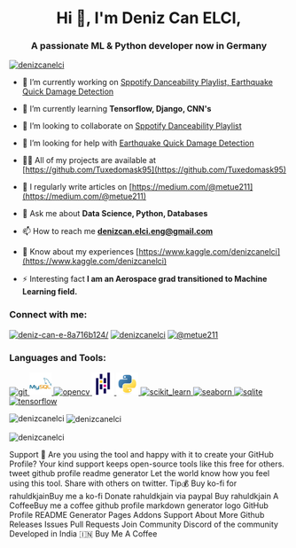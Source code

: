 
<h1 align="center">Hi 👋, I'm Deniz Can ELCI,</h1>
<h3 align="center">A passionate ML & Python developer now in Germany</h3>

<p align="left"> <a href="https://github.com/ryo-ma/github-profile-trophy"><img src="https://github-profile-trophy.vercel.app/?username=denizcanelci" alt="denizcanelci" /></a> </p>

- 🔭 I’m currently working on [Sppotify Danceability Playlist, Earthquake Quick Damage Detection](https://github.com/Tuxedomask95/spotify_danceability)

- 🌱 I’m currently learning **Tensorflow, Django, CNN's**

- 👯 I’m looking to collaborate on [Sppotify Danceability Playlist](https://github.com/Tuxedomask95/spotify_danceability)

- 🤝 I’m looking for help with [Earthquake Quick Damage Detection](https://github.com/Tuxedomask95/eartquake-quick-damage-detection)

- 👨‍💻 All of my projects are available at [https://github.com/Tuxedomask95](https://github.com/Tuxedomask95)

- 📝 I regularly write articles on [https://medium.com/@metue211](https://medium.com/@metue211)

- 💬 Ask me about **Data Science, Python, Databases**

- 📫 How to reach me **denizcan.elci.eng@gmail.com**

- 📄 Know about my experiences [https://www.kaggle.com/denizcanelci](https://www.kaggle.com/denizcanelci)

- ⚡ Interesting fact **I am an Aerospace grad transitioned to Machine Learning field.**

<h3 align="left">Connect with me:</h3>
<p align="left">
<a href="https://linkedin.com/in/deniz-can-e-8a716b124/" target="blank"><img align="center" src="https://raw.githubusercontent.com/rahuldkjain/github-profile-readme-generator/master/src/images/icons/Social/linked-in-alt.svg" alt="deniz-can-e-8a716b124/" height="30" width="40" /></a>
<a href="https://kaggle.com/denizcanelci" target="blank"><img align="center" src="https://raw.githubusercontent.com/rahuldkjain/github-profile-readme-generator/master/src/images/icons/Social/kaggle.svg" alt="denizcanelci" height="30" width="40" /></a>
<a href="https://medium.com/@metue211" target="blank"><img align="center" src="https://raw.githubusercontent.com/rahuldkjain/github-profile-readme-generator/master/src/images/icons/Social/medium.svg" alt="@metue211" height="30" width="40" /></a>
</p>

<h3 align="left">Languages and Tools:</h3>
<p align="left"> <a href="https://git-scm.com/" target="_blank" rel="noreferrer"> <img src="https://www.vectorlogo.zone/logos/git-scm/git-scm-icon.svg" alt="git" width="40" height="40"/> </a> <a href="https://www.mysql.com/" target="_blank" rel="noreferrer"> <img src="https://raw.githubusercontent.com/devicons/devicon/master/icons/mysql/mysql-original-wordmark.svg" alt="mysql" width="40" height="40"/> </a> <a href="https://opencv.org/" target="_blank" rel="noreferrer"> <img src="https://www.vectorlogo.zone/logos/opencv/opencv-icon.svg" alt="opencv" width="40" height="40"/> </a> <a href="https://pandas.pydata.org/" target="_blank" rel="noreferrer"> <img src="https://raw.githubusercontent.com/devicons/devicon/2ae2a900d2f041da66e950e4d48052658d850630/icons/pandas/pandas-original.svg" alt="pandas" width="40" height="40"/> </a> <a href="https://www.python.org" target="_blank" rel="noreferrer"> <img src="https://raw.githubusercontent.com/devicons/devicon/master/icons/python/python-original.svg" alt="python" width="40" height="40"/> </a> <a href="https://scikit-learn.org/" target="_blank" rel="noreferrer"> <img src="https://upload.wikimedia.org/wikipedia/commons/0/05/Scikit_learn_logo_small.svg" alt="scikit_learn" width="40" height="40"/> </a> <a href="https://seaborn.pydata.org/" target="_blank" rel="noreferrer"> <img src="https://seaborn.pydata.org/_images/logo-mark-lightbg.svg" alt="seaborn" width="40" height="40"/> </a> <a href="https://www.sqlite.org/" target="_blank" rel="noreferrer"> <img src="https://www.vectorlogo.zone/logos/sqlite/sqlite-icon.svg" alt="sqlite" width="40" height="40"/> </a> <a href="https://www.tensorflow.org" target="_blank" rel="noreferrer"> <img src="https://www.vectorlogo.zone/logos/tensorflow/tensorflow-icon.svg" alt="tensorflow" width="40" height="40"/> </a> </p>

<p><img align="left" src="https://github-readme-stats.vercel.app/api/top-langs?username=denizcanelci&show_icons=true&locale=en&layout=compact" alt="denizcanelci" /></p>

<p>&nbsp;<img align="center" src="https://github-readme-stats.vercel.app/api?username=denizcanelci&show_icons=true&locale=en" alt="denizcanelci" /></p>

<p><img align="center" src="https://github-readme-streak-stats.herokuapp.com/?user=denizcanelci&" alt="denizcanelci" /></p>

Support 🙏
Are you using the tool and happy with it to create your GitHub Profile?
Your kind support keeps open-source tools like this free for others.
tweet github profile readme generator
Let the world know how you feel using this tool. Share with others on twitter.
Tip💰
Buy ko-fi for rahuldkjainBuy me a ko-fi
Donate rahuldkjain via paypal
Buy rahuldkjain A CoffeeBuy me a coffee
github profile markdown generator logo
GitHub Profile README Generator
Pages
Addons
Support
About
More
Github
Releases
Issues
Pull Requests
Join Community
Discord of the community
Developed in India 🇮🇳
Buy Me A Coffee
